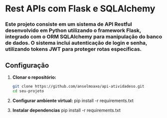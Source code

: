# Rest APIs com Flask e SQLAlchemy

### Este projeto consiste em um sistema de API Restful desenvolvido em Python utilizando o framework Flask, integrado com o ORM SQLAlchemy para manipulação do banco de dados. O sistema inclui autenticação de login e senha, utilizando tokens JWT para proteger rotas específicas. ###

## Configuração

1. **Clonar o repositório:**

   ```bash
   git clone https://github.com/anselmoaxo/api-atividadeso.git
   cd seu-projeto

2. **Configurar ambiente virtual:**
pip install -r requirements.txt

3. **Instalar dependencias**
   pip install -r requirements.txt



